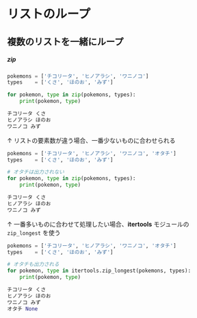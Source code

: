 # リストのループ

## 複数のリストを一緒にループ

##### zip

```python
pokemons = ['チコリータ', 'ヒノアラシ', 'ワニノコ']
types    = ['くさ', 'ほのお', 'みず']

for pokemon, type in zip(pokemons, types):
    print(pokemon, type)
```

```python
チコリータ くさ
ヒノアラシ ほのお
ワニノコ みず
```

↑ リストの要素数が違う場合、一番少ないものに合わせられる

```python
pokemons = ['チコリータ', 'ヒノアラシ', 'ワニノコ', 'オタチ']
types    = ['くさ', 'ほのお', 'みず']

# オタチは出力されない
for pokemon, type in zip(pokemons, types):
    print(pokemon, type)
```

```python
チコリータ くさ
ヒノアラシ ほのお
ワニノコ みず
```

↑ 一番多いものに合わせて処理したい場合、**itertools** モジュールの `zip_longest` を使う

```python
pokemons = ['チコリータ', 'ヒノアラシ', 'ワニノコ', 'オタチ']
types    = ['くさ', 'ほのお', 'みず']

# オタチも出力される
for pokemon, type in itertools.zip_longest(pokemons, types):
    print(pokemon, type)
```

```python
チコリータ くさ
ヒノアラシ ほのお
ワニノコ みず
オタチ None
```